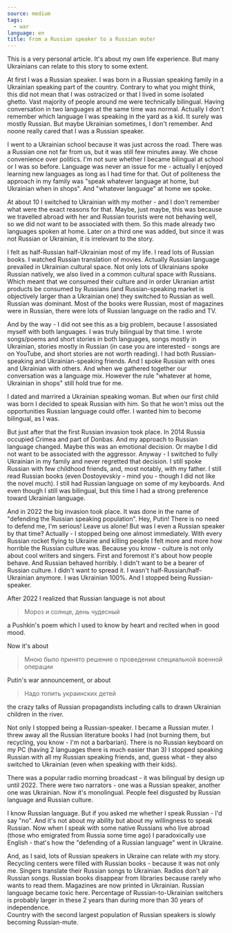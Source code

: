 ```yaml
---
source: medium
tags:
  - war
language: en
title: From a Russian speaker to a Russian muter 
---
```

This is a very personal article. It's about my own life experience.
But many Ukrainians can relate to this story to some extent.

At first I was a Russian speaker.
I was born in a Russian speaking family in a Ukrainian speaking part of the country.
Contrary to what you might think, this did not mean that I was ostracized or that I lived in some isolated ghetto.
Vast majority of people around me were technically bilingual.
Having conversation in two languages at the same time was normal.
Actually I don't remember which language I was speaking in the yard as a kid.
It surely was mostly Russian. 
But maybe Ukrainian sometimes, I don't remember.
And noone really cared that I was a Russian speaker.

I went to a Ukrainian school because it was just across the road.
There was a Russian one not far from us, but it was still few minutes away.
We chose convenience over politics.
I'm not sure whether I became bilingual at school or I was so before.
Language was never an issue for me - actually I enjoyed learning new languages as long as I had time for that.
Out of politeness the approach in my family was "speak whatever language at home, but Ukrainian when in shops".
And "whatever language" at home we spoke.

At about 10 I switched to Ukrainian with my mother - and I don't remember what were the exact reasons for that.
Maybe, just maybe, this was because we travelled abroad with her and Russian tourists were not behaving well, so we did not want to be associated with them.
So this made already two languages spoken at home.
Later on a third one was added, but since it was not Russian or Ukrainian, it is irrelevant to the story.

I felt as half-Russian half-Ukrainian most of my life. 
I read lots of Russian books.
I watched Russian translation of movies.
Actually Russian language prevailed in Ukrainian cultural space.
Not only lots of Ukrainians spoke Russian natively, we also lived in a common cultural space with Russians.
Which meant that we consumed their culture and in order Ukranian artist products be consumed by Russians (and Russian-speaking market is objectively larger than a Ukrainian one) they switched to Russian as well.
Russian was dominant.
Most of the books were Russian, most of magazines were in Russian, there were lots of Russian language on the radio and TV.

And by the way - I did not see this as a big problem, because I assosiated myself with both languages.
I was truly bilingual by that time.
I wrote songs/poems and short stories in both languages, songs mostly in Ukrainian, stories mostly in Russian (in case you are interested - songs are on YouTube, and short stories are not worth reading).
I had both Russian-speaking and Ukrainian-speaking friends.
And I spoke Russian with ones and Ukrainian with others.
And when we gathered together our conversation was a language mix.
However the rule "whatever at home, Ukrainian in shops" still hold true for me. 

I dated and marrired a Ukrainian speaking woman.
But when our first child was born I decided to speak Russian with him.
So that he won't miss out the opportunities Russian language could offer.
I wanted him to become bilingual, as I was.

But just after that the first Russian invasion took place.
In 2014 Russia occupied Crimea and part of Donbas.
And my approach to Russian language changed.
Maybe this was an emotional decision.
Or maybe I did not want to be associated with the aggressor.
Anyway - I switched to fully Ukrainian in my family and never regretted that decision.
I still spoke Russian with few childhood friends, and, most notably, with my father.
I still read Russian books (even Dostoyevskiy - mind you - though I did not like the novel much).
I still had Russian language on some of my keyboards.
And even though I still was bilingual, but this time I had a strong preference toward Ukrainian language.

And in 2022 the big invasion took place.
It was done in the name of "defending the Russian speaking population".
Hey, Putin! There is no need to defend me, I'm serious! Leave us alone!
But was I even a Russian speaker by that time?
Actually - I stopped being one almost immediately.
With every Russian rocket flying to Ukraine and killing people I felt more and more how horrible the Russian culture was.
Because you know - culture is not only about cool writers and singers.
First and foremost it's about how people behave.
And Russian behaved horribly.
I didn't want to be a bearer of Russian culture.
I didn't want to spread it.
I wasn't half-Russian/half-Ukrainian anymore.
I was Ukrainian 100%.
And I stopped being Russian-speaker.

After 2022 I realized that Russian language is not about

> Мороз и солнце, день чудесный

a Pushkin's poem which I used to know by heart and recited when in good mood.

Now it's about

> Мною было принято решение о проведении специальной военной операции
 
Putin's war announcement, or about

> Надо топить украинских детей

the crazy talks of Russian propagandists including calls to drawn Ukrainian children in the river.

Not only I stopped being a Russian-speaker.
I became a Russian muter.
I threw away all the Russian literature books I had (not burning them, but recycling, you know - I'm not a barbarian).
There is no Russian keyboard on my PC (having 2 languages there is much easier than 3)
I stopped speaking Russian with all my Russian speaking friends, and, guess what - they also switched to Ukrainian (even when speaking with their kids).

There was a popular radio morning broadcast - it was bilingual by design up until 2022.
There were two narrators - one was a Russian speaker, another one was Ukrainian.
Now it's monolingual.
People feel disgusted by Russian language and Russian culture.

I know Russian language.
But if you asked me whether I speak Russian - I'd say "no".
And it's not about my ability but about my willingness to speak Russian.
Now when I speak with some native Russians who live abroad (those who emigrated from Russia some time ago) I paradoxically use English - that's how the "defending of a Russian language" went in Ukraine. 

And, as I said, lots of Russian speakers in Ukraine can relate with my story.
Recycling centers were filled with Russian books - because it was not only me.
Singers translate their Russian songs to Ukrainian.
Radios don't air Russian songs.
Russian books disappear from libraries because rarely who wants to read them.
Magazines are now printed in Ukrainian.
Russian language became toxic here.
Percentage of Russian-to-Ukrainian switchers is probably larger in these 2 years than during more than 30 years of independence.  
Country with the second largest population of Russian speakers is slowly becoming Russian-mute. 
